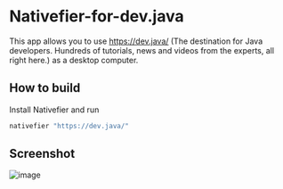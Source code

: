 # Nativefier-for-dev.java

This app allows you to use https://dev.java/ (The destination for Java developers. Hundreds of tutorials, news and videos from the experts, all right here.) as a desktop computer.

## How to build

Install Nativefier and run 
```bash
nativefier "https://dev.java/"
```

## Screenshot
![image](https://user-images.githubusercontent.com/88356497/217834312-bc0c24dc-7aec-4aa4-9bfa-84cf8fbb5298.png)
